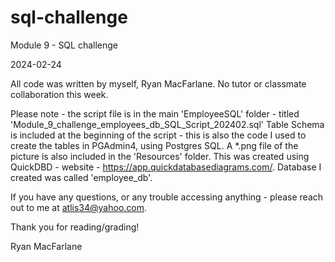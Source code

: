# sql-challenge
Module 9 - SQL challenge

2024-02-24 

All code was written by myself, Ryan MacFarlane.  No tutor or classmate collaboration this week.

Please note - the script file is in the main 'EmployeeSQL' folder - titled 'Module_9_challenge_employees_db_SQL_Script_202402.sql'
Table Schema is included at the beginning of the script - this is also the code I used to create the tables in PGAdmin4, using
Postgres SQL.  A *.png file of the picture is also included in the 'Resources' folder.  This was created using QuickDBD - website -
https://app.quickdatabasediagrams.com/.  Database I created was called 'employee_db'.

If you have any questions, or any trouble accessing anything - please reach out to me at atlis34@yahoo.com.

Thank you for reading/grading!

Ryan MacFarlane
